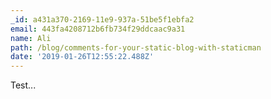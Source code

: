 ```yaml
---
_id: a431a370-2169-11e9-937a-51be5f1ebfa2
email: 443fa4208712b6fb734f29ddcaac9a31
name: Ali
path: /blog/comments-for-your-static-blog-with-staticman
date: '2019-01-26T12:55:22.488Z'
---
```

Test...
